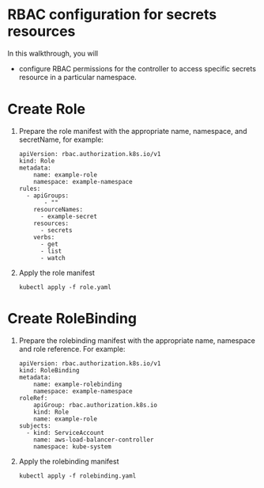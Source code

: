 # RBAC configuration for secrets resources

In this walkthrough, you will

- configure RBAC permissions for the controller to access specific secrets resource in a particular namespace.

# Create Role
1. Prepare the role manifest with the appropriate name, namespace, and secretName, for example:

    ```
    apiVersion: rbac.authorization.k8s.io/v1
    kind: Role
    metadata:
        name: example-role
        namespace: example-namespace
    rules:
      - apiGroups:
           - ""
        resourceNames:
          - example-secret
        resources:
          - secrets
        verbs:
          - get
          - list
          - watch
    ```

2. Apply the role manifest

    ```
    kubectl apply -f role.yaml
    ```

# Create RoleBinding
1. Prepare the rolebinding manifest with the appropriate name, namespace and role reference. For example:

    ```
    apiVersion: rbac.authorization.k8s.io/v1
    kind: RoleBinding
    metadata:
        name: example-rolebinding
        namespace: example-namespace
    roleRef:
        apiGroup: rbac.authorization.k8s.io
        kind: Role
        name: example-role
    subjects:
      - kind: ServiceAccount
        name: aws-load-balancer-controller
        namespace: kube-system
    ```

2. Apply the rolebinding manifest

    ```
    kubectl apply -f rolebinding.yaml
    ```